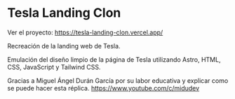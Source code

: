 # Tesla Landing Clon

Ver el proyecto: https://tesla-landing-clon.vercel.app/

Recreación de la landing web de Tesla.

Emulación del diseño limpio de la página de Tesla utilizando Astro, HTML, CSS, JavaScript y Tailwind CSS.

Gracias a Miguel Ángel Durán García por su labor educativa y explicar como se puede hacer esta réplica. https://www.youtube.com/c/midudev
